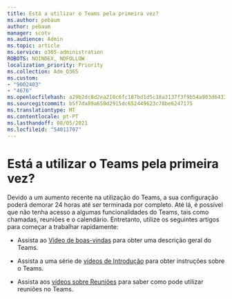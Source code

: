 ```yaml
---
title: Está a utilizar o Teams pela primeira vez?
ms.author: pebaum
author: pebaum
manager: scotv
ms.audience: Admin
ms.topic: article
ms.service: o365-administration
ROBOTS: NOINDEX, NOFOLLOW
localization_priority: Priority
ms.collection: Adm_O365
ms.custom:
- "9002403"
- "4676"
ms.openlocfilehash: a29b2dc8d2ea218c6fc187bd1d5c18a3137f3f9b54a903d6433063c233f1996c
ms.sourcegitcommit: b5f7da89a650d2915dc652449623c78be6247175
ms.translationtype: MT
ms.contentlocale: pt-PT
ms.lasthandoff: 08/05/2021
ms.locfileid: "54011707"
---
```

# <a name="new-to-teams"></a>Está a utilizar o Teams pela primeira vez?

Devido a um aumento recente na utilização do Teams, a sua configuração poderá demorar 24 horas até ser terminada por completo. Até lá, é possível que não tenha acesso a algumas funcionalidades do Teams, tais como chamadas, reuniões e o calendário. Entretanto, utilize os seguintes artigos para começar a trabalhar rapidamente: 

- Assista ao [Vídeo de boas-vindas](https://support.office.com/article/welcome-to-microsoft-teams-b98d533f-118e-4bae-bf44-3df2470c2b12) para obter uma descrição geral do Teams.

- Assista a uma série de [vídeos de Introdução](https://support.office.com/article/video-what-is-microsoft-teams-422bf3aa-9ae8-46f1-83a2-e65720e1a34d) para obter instruções sobre o Teams.

- Assista aos [vídeos sobre Reuniões](https://support.office.com/article/join-a-teams-meeting-078e9868-f1aa-4414-8bb9-ee88e9236ee4) para saber como pode utilizar reuniões no Teams.
